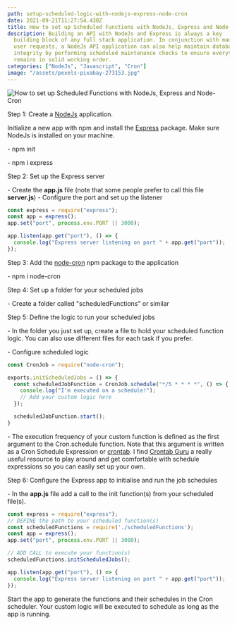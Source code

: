```yaml
---
path: setup-scheduled-logic-with-nodejs-express-node-cron
date: 2021-09-21T11:27:54.430Z
title: How to set up Scheduled Functions with NodeJs, Express and Node-Cron
description: Building an API with NodeJs and Express is always a key
  building block of any full stack application. In conjunction with managing
  user requests, a NodeJs API application can also help maintain database
  integrity by performing scheduled maintenance checks to ensure everything
  remains in solid working order.
categories: ["NodeJs", "Javascript", "Cron"]
image: "/assets/pexels-pixabay-273153.jpg"
---
```

![How to set up Scheduled Functions with NodeJs, Express and Node-Cron](/assets/pexels-pixabay-273153.jpg "How to Setup Scheduled Functions with NodeJs, Express and Node-Cron")

Step 1: Create a [NodeJs](https://nodejs.org/en/) application.

Initialize a new app with npm and install the [Express](http://expressjs.com/) package. Make sure NodeJs is installed on your machine. 

   \- npm init

   \- npm i express

Step 2: Set up the Express server

   \- Create the **app.js** file (note that some people prefer to call this file **server.js**)
   \- Configure the port and set up the listener

```javascript
const express = require("express");
const app = express();
app.set("port", process.env.PORT || 3000);

app.listen(app.get("port"), () => {
  console.log("Express server listening on port " + app.get("port"));
});
```

Step 3: Add the [node-cron](https://www.npmjs.com/package/node-cron) npm package to the application

   \- npm i node-cron

Step 4: Set up a folder for your scheduled jobs

   \- Create a folder called "scheduledFunctions" or similar

Step 5: Define the logic to run your scheduled jobs

   \- In the folder you just set up, create a file to hold your scheduled function logic. You can also use different files for each task if you prefer.

   \- Configure scheduled logic

   ```javascript
   const CronJob = require("node-cron");

   exports.initScheduledJobs = () => {
     const scheduledJobFunction = CronJob.schedule("*/5 * * * *", () => {
       console.log("I'm executed on a schedule!");
       // Add your custom logic here
     });

     scheduledJobFunction.start();
   }
   ```

   \- The execution frequency of your custom function is defined as the first argument to the Cron.schedule function. Note that this argument is written as a Cron Schedule Expression or [crontab](https://en.wikipedia.org/wiki/Cron). I find [Crontab Guru](https://crontab.guru/) a really useful resource to play around and get comfortable with schedule expressions so you can easily set up your own.

Step 6: Configure the Express app to initialise and run the job schedules

   \- In the **app.js** file add a call to the init function(s) from your scheduled file(s).
   
   ```javascript
   const express = require("express");
   // DEFINE the path to your scheduled function(s)
   const scheduledFunctions = require('./scheduledFunctions');
   const app = express();
   app.set("port", process.env.PORT || 3000);

   // ADD CALL to execute your function(s)
   scheduledFunctions.initScheduledJobs();

   app.listen(app.get("port"), () => {
     console.log("Express server listening on port " + app.get("port"));
   });
   ```

   Start the app to generate the functions and their schedules in the Cron scheduler. Your custom logic will be executed to schedule as long as the app is running.